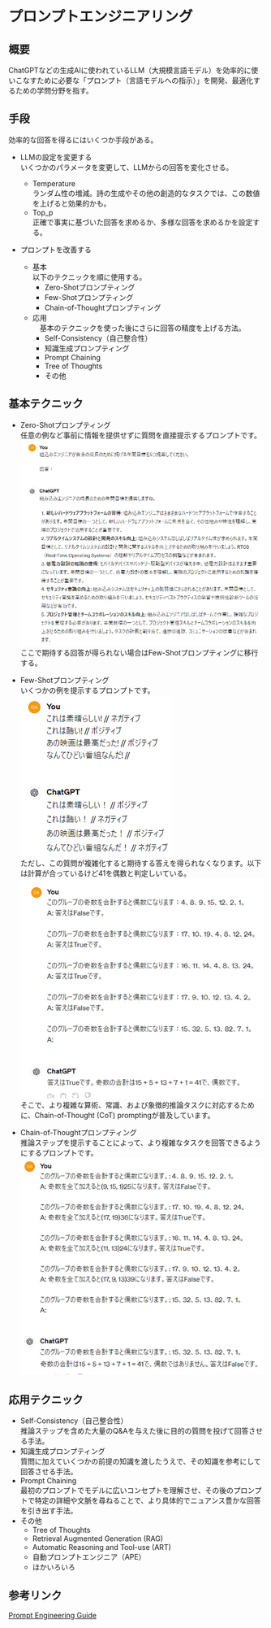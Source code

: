 # プロンプトエンジニアリング

## 概要

ChatGPTなどの生成AIに使われているLLM（大規模言語モデル）を効率的に使いこなすために必要な「プロンプト（言語モデルへの指示）」を開発、最適化するための学問分野を指す。

## 手段

効率的な回答を得るにはいくつか手段がある。

* LLMの設定を変更する \
いくつかのパラメータを変更して、LLMからの回答を変化させる。
  * Temperature \
  ランダム性の増減。詩の生成やその他の創造的なタスクでは、この数値を上げると効果的かも。
  * Top_p \
   正確で事実に基づいた回答を求めるか、多様な回答を求めるかを設定する。

* プロンプトを改善する
  * 基本 \
    以下のテクニックを順に使用する。
    * Zero-Shotプロンプティング
    * Few-Shotプロンプティング
    * Chain-of-Thoughtプロンプティング
  * 応用 \
  　基本のテクニックを使った後にさらに回答の精度を上げる方法。
    * Self-Consistency（自己整合性）
    * 知識生成プロンプティング
    * Prompt Chaining
    * Tree of Thoughts
    * その他

## 基本テクニック
* Zero-Shotプロンプティング \
任意の例など事前に情報を提供せずに質問を直接提示するプロンプトです。 \
![Zero-Shotプロンプティング](image\Zero-Shotプロンプティング.bmp)
ここで期待する回答が得られない場合はFew-Shotプロンプティングに移行する。

* Few-Shotプロンプティング \
いくつかの例を提示するプロンプトです。 \
![Few-Shotプロンプティング](image\Few-Shotプロンプティング.png) \
ただし、この質問が複雑化すると期待する答えを得られなくなります。以下は計算が合っているけど41を偶数と判定しいている。
![Few-Shotプロンプティング](image\Few-Shotプロンプティング_NG.bmp) \
そこで、より複雑な算術、常識、および象徴的推論タスクに対応するために、Chain-of-Thought (CoT) promptingが普及しています。

* Chain-of-Thoughtプロンプティング \
推論ステップを提示することによって、より複雑なタスクを回答できるようにするプロンプトです。 \
![CoTプロンプティング](image\Chain-of-Thoughtプロンプティング.bmp)

## 応用テクニック
* Self-Consistency（自己整合性）\
推論ステップを含めた大量のQ&Aを与えた後に目的の質問を投げて回答させる手法。
* 知識生成プロンプティング \
質問に加えていくつかの前提の知識を渡したうえで、その知識を参考にして回答させる手法。
* Prompt Chaining \
最初のプロンプトでモデルに広いコンセプトを理解させ、その後のプロンプトで特定の詳細や文脈を尋ねることで、より具体的でニュアンス豊かな回答を引き出す手法。
* その他
  * Tree of Thoughts
  * Retrieval Augmented Generation (RAG)
  * Automatic Reasoning and Tool-use (ART)
  * 自動プロンプトエンジニア（APE）
  * ほかいろいろ

## 参考リンク

[Prompt Engineering Guide](https://www.promptingguide.ai/jp)
